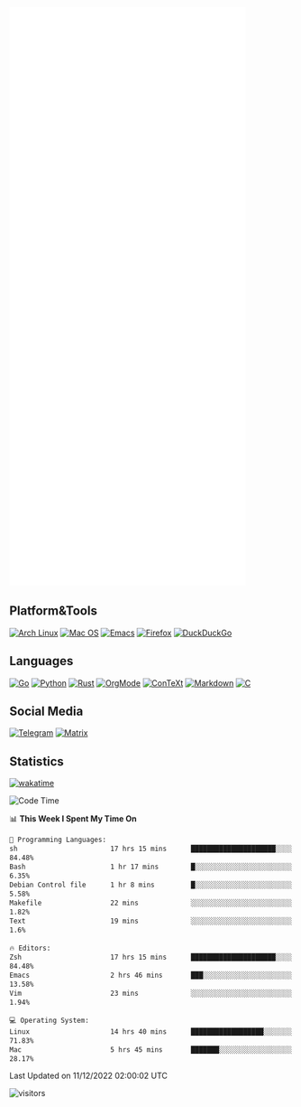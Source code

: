 ![Metrics](https://github.com/SteamedFish/SteamedFish/blob/master/github-metrics.svg)

## Platform&Tools

[![Arch Linux](https://img.shields.io/badge/ArchLinux-1793D1?logo=arch-linux&logoColor=fff&style=flat-square)](https://archlinux.org/)
[![Mac OS](https://img.shields.io/badge/MacOS-000000?style=flat-square&logo=macos&logoColor=F0F0F0)](https://www.apple.com/macos/)
[![Emacs](https://img.shields.io/badge/Emacs-%237F5AB6.svg?&style=flat-square&logo=gnu-emacs&logoColor=white)](https://www.gnu.org/software/emacs/)
[![Firefox](https://img.shields.io/badge/Firefox-FF7139?style=flat-square&logo=Firefox-Browser&logoColor=white)](https://firefox.com/)
[![DuckDuckGo](https://img.shields.io/badge/DuckDuckGo-DE5833?style=flat-square&logo=DuckDuckGo&logoColor=white)](https://duckduckgo.com/)

## Languages

[![Go](https://img.shields.io/badge/Golang-%2300ADD8.svg?style=flat-square&logo=go&logoColor=white)](https://golang.org/)
[![Python](https://img.shields.io/badge/Python-3670A0?style=flat-square&logo=python&logoColor=ffdd54)](https://www.python.org/)
[![Rust](https://img.shields.io/badge/Rust-%23000000.svg?style=flat-square&logo=rust&logoColor=white)](https://www.rust-lang.org/)
[![OrgMode](https://img.shields.io/badge/OrgMode-%23000000.svg?style=flat-square&logo=org&logoColor=white)](https://orgmode.org/)
[![ConTeXt](https://img.shields.io/badge/ConTeXt-%23008080.svg?style=flat-square&logo=latex&logoColor=white)](https://contextgarden.net/)
[![Markdown](https://img.shields.io/badge/MarkDown-%23000000.svg?style=flat-square&logo=markdown&logoColor=white)](https://daringfireball.net/projects/markdown/)
[![C](https://img.shields.io/badge/C-%2300599C.svg?style=flat-square&logo=c&logoColor=white)](https://www.iso.org/standard/74528.html)

## Social Media
[![Telegram](https://img.shields.io/badge/SteamedFish-2CA5E0?style=social&logo=telegram&logoColor=white)](https://t.me/SteamedFish)
[![Matrix](https://img.shields.io/badge/SteamedFish-2CA5E0?style=social&logo=matrix&logoColor=black)](https://matrix.to/#/@i:steamedfish.org)

## Statistics
[![wakatime](https://wakatime.com/badge/user/168280d6-fcf2-4b4f-ad3a-dc4612f35b38.svg)](https://wakatime.com/@168280d6-fcf2-4b4f-ad3a-dc4612f35b38)

<!--START_SECTION:waka-->
![Code Time](http://img.shields.io/badge/Code%20Time-2%2C209%20hrs%205%20mins-blue)

📊 **This Week I Spent My Time On** 

```text
💬 Programming Languages: 
sh                       17 hrs 15 mins      █████████████████████░░░░   84.48% 
Bash                     1 hr 17 mins        █░░░░░░░░░░░░░░░░░░░░░░░░   6.35% 
Debian Control file      1 hr 8 mins         █░░░░░░░░░░░░░░░░░░░░░░░░   5.58% 
Makefile                 22 mins             ░░░░░░░░░░░░░░░░░░░░░░░░░   1.82% 
Text                     19 mins             ░░░░░░░░░░░░░░░░░░░░░░░░░   1.6%

🔥 Editors: 
Zsh                      17 hrs 15 mins      █████████████████████░░░░   84.48% 
Emacs                    2 hrs 46 mins       ███░░░░░░░░░░░░░░░░░░░░░░   13.58% 
Vim                      23 mins             ░░░░░░░░░░░░░░░░░░░░░░░░░   1.94%

💻 Operating System: 
Linux                    14 hrs 40 mins      ██████████████████░░░░░░░   71.83% 
Mac                      5 hrs 45 mins       ███████░░░░░░░░░░░░░░░░░░   28.17%

```


 Last Updated on 11/12/2022 02:00:02 UTC
<!--END_SECTION:waka-->

![visitors](https://visitor-badge.laobi.icu/badge?page_id=SteamedFish.SteamedFish)
